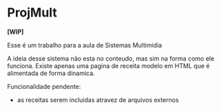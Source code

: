 # ProjMult

**[WIP]**

  Esse é um trabalho para a aula de Sistemas Multimidia
  
  A ideia desse sistema não esta no conteudo, mas sim na forma como ele funciona. Existe apenas uma pagina de receita modelo em HTML que é alimentada de forma dinamica.
  
  Funcionalidade pendente:
* as receitas serem incluidas atravez de arquivos externos
